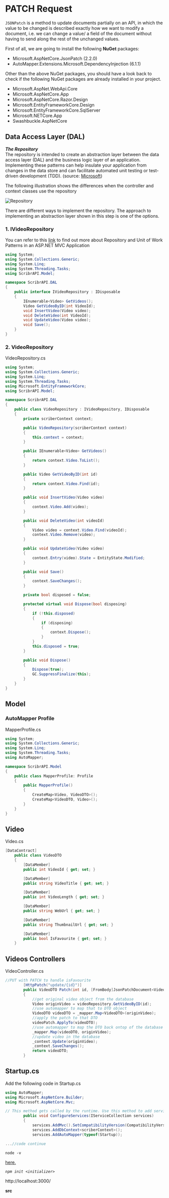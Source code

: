 # PATCH Request

`JSONPatch` is a method to update documents partially on an API, in which the value to be changed is described exactly how we want to modify a document, i.e. we can change a value/ a field of the document without having to send along the rest of the unchanged values.

First of all, we are going to install the following **NuGet** packages:

* Microsoft.AspNetCore.JsonPatch (2.2.0)
* AutoMapper.Extensions.Microsoft.DependencyInjection (6.1.1)

Other than the above NuGet packages, you should have a look back to check if the following NuGet packages are already installed in your project.

* Microsoft.AspNet.WebApi.Core
* Microsoft.AspNetCore.App
* Microsoft.AspNetCore.Razor.Design
* Microsoft.EntityFrameworkCore.Design
* Microsoft.EntityFrameworkCore.SqlServer
* Microsoft.NETCore.App
* Swashbuckle.AspNetCore

## Data Access Layer (DAL)

***The Repository***    
The repository is intended to create an abstraction layer between the data access layer (DAL) and the business logic layer of an application. Implementing these patterns can help insulate your application from changes in the data store and can facilitate automated unit testing or test-driven development (TDD). (source: [Microsoft](https://docs.microsoft.com/en-us/aspnet/mvc/overview/older-versions/getting-started-with-ef-5-using-mvc-4/implementing-the-repository-and-unit-of-work-patterns-in-an-asp-net-mvc-application?fbclid=IwAR0339QgLfYu2DuxWmkjsI0y1oxcyaDdZknQvQtP11SMbu_XZjOU5IXNcVI))

The following illustration shows the differences when the controller and context classes use the repository

![Repository](./img/repo1.png)

There are different ways to implement the repository. The approach to implementing an abstraction layer shown in this step is one of the options.

### 1. IVideoRepository

You can refer to this [link](https://docs.microsoft.com/en-us/aspnet/mvc/overview/older-versions/getting-started-with-ef-5-using-mvc-4/implementing-the-repository-and-unit-of-work-patterns-in-an-asp-net-mvc-application?fbclid=IwAR0339QgLfYu2DuxWmkjsI0y1oxcyaDdZknQvQtP11SMbu_XZjOU5IXNcVI) to find out more about Repository and Unit of Work Patterns in an ASP.NET MVC Application

```csharp
using System;
using System.Collections.Generic;
using System.Linq;
using System.Threading.Tasks;
using ScribrAPI.Model;

namespace ScribrAPI.DAL
{
    public interface IVideoRepository : IDisposable
    {
        IEnumerable<Video> GetVideos();
        Video GetVideoByID(int VideoId);
        void InsertVideo(Video video);
        void DeleteVideo(int VideoId);
        void UpdateVideo(Video video);
        void Save();
    }
}
```

### 2. VideoRepository
VideoRepository.cs

```csharp
using System;
using System.Collections.Generic;
using System.Linq;
using System.Threading.Tasks;
using Microsoft.EntityFrameworkCore;
using ScribrAPI.Model;

namespace ScribrAPI.DAL
{
    public class VideoRepository : IVideoRepository, IDisposable
    {
        private scriberContext context;

        public VideoRepository(scriberContext context)
        {
            this.context = context;
        }

        public IEnumerable<Video> GetVideos()
        {
            return context.Video.ToList();
        }

        public Video GetVideoByID(int id)
        {
            return context.Video.Find(id);
        }

        public void InsertVideo(Video video)
        {
            context.Video.Add(video);
        }

        public void DeleteVideo(int videoId)
        {
            Video video = context.Video.Find(videoId);
            context.Video.Remove(video);
        }

        public void UpdateVideo(Video video)
        {
            context.Entry(video).State = EntityState.Modified;
        }

        public void Save()
        {
            context.SaveChanges();
        }

        private bool disposed = false;

        protected virtual void Dispose(bool disposing)
        {
            if (!this.disposed)
            {
                if (disposing)
                {
                    context.Dispose();
                }
            }
            this.disposed = true;
        }

        public void Dispose()
        {
            Dispose(true);
            GC.SuppressFinalize(this);
        }
    }
}
```
## Model

### AutoMapper Profile

MapperProfile.cs

```csharp
using System;
using System.Collections.Generic;
using System.Linq;
using System.Threading.Tasks;
using AutoMapper;

namespace ScribrAPI.Model
{
    public class MapperProfile: Profile
    {
        public MapperProfile()
        {
            CreateMap<Video, VideoDTO>();
            CreateMap<VideoDTO, Video>();
        }
    }
}
```
## Video
Video.cs

```csharp
[DataContract]
    public class VideoDTO
    {
        [DataMember]
        public int VideoId { get; set; }

        [DataMember]
        public string VideoTitle { get; set; }

        [DataMember]
        public int VideoLength { get; set; }

        [DataMember]
        public string WebUrl { get; set; }

        [DataMember]
        public string ThumbnailUrl { get; set; }

        [DataMember]
        public bool IsFavourite { get; set; }
    }
```

## Videos Controllers
VideoController.cs

```csharp
//PUT with PATCH to handle isFavourite
        [HttpPatch("update/{id}")]
        public VideoDTO Patch(int id, [FromBody]JsonPatchDocument<VideoDTO> videoPatch)
        {
            //get original video object from the database
            Video originVideo = videoRepository.GetVideoByID(id);
            //use automapper to map that to DTO object
            VideoDTO videoDTO = _mapper.Map<VideoDTO>(originVideo);
            //apply the patch to that DTO
            videoPatch.ApplyTo(videoDTO);
            //use automapper to map the DTO back ontop of the database object
            _mapper.Map(videoDTO, originVideo);
            //update video in the database
            _context.Update(originVideo);
            _context.SaveChanges();
            return videoDTO;
        }
```

## Startup.cs

Add the following code in Startup.cs

```csharp
using AutoMapper;
using Microsoft.AspNetCore.Builder;
using Microsoft.AspNetCore.Mvc;

// This method gets called by the runtime. Use this method to add services to the container.
        public void ConfigureServices(IServiceCollection services)
        {
            services.AddMvc().SetCompatibilityVersion(CompatibilityVersion.Version_2_2);
            services.AddDbContext<scriberContext>();
            services.AddAutoMapper(typeof(Startup));

...//code continue
```

`node -v`  

[here.](https://www.npmjs.com/get-npm)  

_`npm init <initializer>`_

http://localhost:3000/

**src**
